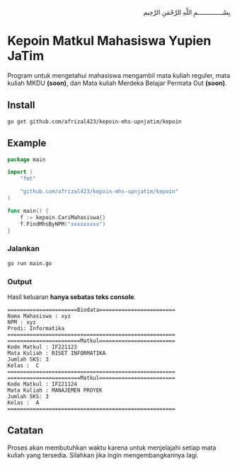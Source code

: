 <p align="right">
بِسْــــــــــــــمِ اللَّهِ الرَّحْمَنِ الرَّحِيم 
</p>

# Kepoin Matkul Mahasiswa Yupien JaTim
Program untuk mengetahui mahasiswa mengambil mata kuliah reguler, mata kuliah MKDU <b>(soon)</b>, dan Mata kuliah Merdeka Belajar Permata Out <b>(soon)</b>.

## Install
```
go get github.com/afrizal423/kepoin-mhs-upnjatim/kepoin
```

## Example

```go
package main

import (
	"fmt"

	"github.com/afrizal423/kepoin-mhs-upnjatim/kepoin"
)

func main() {
	f := kepoin.CariMahasiswa{}
	f.FindMhsByNPM("xxxxxxxxx")
}
```

### Jalankan
```sh
go run main.go
```
### Output
Hasil keluaran <b>hanya sebatas teks console</b>.
```
======================Biodata========================
Nama Mahasiswa : xyz
NPM : xyz
Prodi: Informatika
=====================================================
=======================Matkul========================
Kode Matkul : IF221123
Mata Kuliah : RISET INFORMATIKA
Jumlah SKS: 3
Kelas :  C
=====================================================
=======================Matkul========================
Kode Matkul : IF221124
Mata Kuliah : MANAJEMEN PROYEK
Jumlah SKS: 3
Kelas :  A
=====================================================

```

## Catatan
Proses akan membutuhkan waktu karena untuk menjelajahi setiap mata kuliah yang tersedia.
Silahkan jika ingin mengembangkannya lagi.